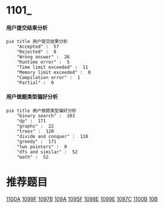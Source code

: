 # 1101_

<!-- tabs:start -->



#### **用户提交结果分析**

```mermaid
pie title 用户提交结果分析
    "Accepted" :  57
    "Rejected" :  0
    "Wrong answer" :  26
    "Runtime error" :  5
    "Time limit exceeded" :  11
    "Memory limit exceeded" :  0
    "Compilation error" :  1
    "Partial" :  0
```

#### **用户做题类型偏好分析**

```mermaid
pie title 用户做题类型偏好分析
    "binary search" :  103
    "dp" :  171
    "graphs" :  22
    "trees" :  120
    "divide and conquer" :  118
    "greedy" :  171
    "two pointers" :  0
    "dfs and similar" :  52
    "math" :  52
```



<!-- tabs:end -->
# 推荐题目
[1100A](https://codeforces.com/contest/1100/problem/A)
[1099F](https://codeforces.com/contest/1099/problem/F)
[1097B](https://codeforces.com/contest/1097/problem/B)
[109A](https://codeforces.com/contest/109/problem/A)
[1095F](https://codeforces.com/contest/1095/problem/F)
[1098E](https://codeforces.com/contest/1098/problem/E)
[1099E](https://codeforces.com/contest/1099/problem/E)
[1097C](https://codeforces.com/contest/1097/problem/C)
[1100B](https://codeforces.com/contest/1100/problem/B)
[10B](https://codeforces.com/contest/10/problem/B)
